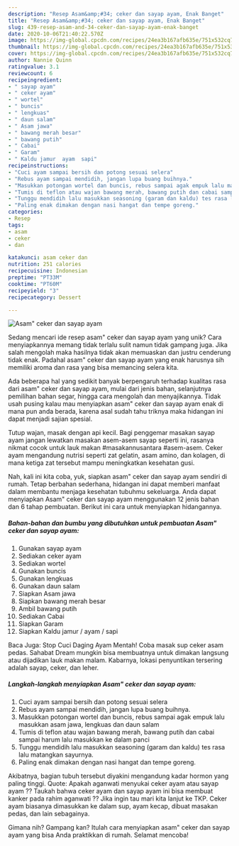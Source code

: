 ```yaml
---
description: "Resep Asam&amp;#34; ceker dan sayap ayam, Enak Banget"
title: "Resep Asam&amp;#34; ceker dan sayap ayam, Enak Banget"
slug: 439-resep-asam-and-34-ceker-dan-sayap-ayam-enak-banget
date: 2020-10-06T21:40:22.570Z
image: https://img-global.cpcdn.com/recipes/24ea3b167afb635e/751x532cq70/asam-ceker-dan-sayap-ayam-foto-resep-utama.jpg
thumbnail: https://img-global.cpcdn.com/recipes/24ea3b167afb635e/751x532cq70/asam-ceker-dan-sayap-ayam-foto-resep-utama.jpg
cover: https://img-global.cpcdn.com/recipes/24ea3b167afb635e/751x532cq70/asam-ceker-dan-sayap-ayam-foto-resep-utama.jpg
author: Nannie Quinn
ratingvalue: 3.1
reviewcount: 6
recipeingredient:
- " sayap ayam"
- " ceker ayam"
- " wortel"
- " buncis"
- " lengkuas"
- " daun salam"
- " Asam jawa"
- " bawang merah besar"
- " bawang putih"
- " Cabai"
- " Garam"
- " Kaldu jamur  ayam  sapi"
recipeinstructions:
- "Cuci ayam sampai bersih dan potong sesuai selera"
- "Rebus ayam sampai mendidih, jangan lupa buang buihnya."
- "Masukkan potongan wortel dan buncis, rebus sampai agak empuk lalu masukkan asam jawa, lengkuas dan daun salam"
- "Tumis di teflon atau wajan bawang merah, bawang putih dan cabai sampai harum lalu masukkan ke dalam panci"
- "Tunggu mendidih lalu masukkan seasoning (garam dan kaldu) tes rasa lalu matangkan sayurnya."
- "Paling enak dimakan dengan nasi hangat dan tempe goreng."
categories:
- Resep
tags:
- asam
- ceker
- dan

katakunci: asam ceker dan 
nutrition: 251 calories
recipecuisine: Indonesian
preptime: "PT33M"
cooktime: "PT60M"
recipeyield: "3"
recipecategory: Dessert

---
```



![Asam&#34; ceker dan sayap ayam](https://img-global.cpcdn.com/recipes/24ea3b167afb635e/751x532cq70/asam-ceker-dan-sayap-ayam-foto-resep-utama.jpg)

Sedang mencari ide resep asam&#34; ceker dan sayap ayam yang unik? Cara menyiapkannya memang tidak terlalu sulit namun tidak gampang juga. Jika salah mengolah maka hasilnya tidak akan memuaskan dan justru cenderung tidak enak. Padahal asam&#34; ceker dan sayap ayam yang enak harusnya sih memiliki aroma dan rasa yang bisa memancing selera kita.

Ada beberapa hal yang sedikit banyak berpengaruh terhadap kualitas rasa dari asam&#34; ceker dan sayap ayam, mulai dari jenis bahan, selanjutnya pemilihan bahan segar, hingga cara mengolah dan menyajikannya. Tidak usah pusing kalau mau menyiapkan asam&#34; ceker dan sayap ayam enak di mana pun anda berada, karena asal sudah tahu triknya maka hidangan ini dapat menjadi sajian spesial.

Tutup wajan, masak dengan api kecil. Bagi penggemar masakan sayap ayam jangan lewatkan masakan asem-asem sayap seperti ini, rasanya nikmat cocok untuk lauk makan #masakannusantara #asem-asem. Ceker ayam mengandung nutrisi seperti zat gelatin, asam amino, dan kolagen, di mana ketiga zat tersebut mampu meningkatkan kesehatan gusi.


Nah, kali ini kita coba, yuk, siapkan asam&#34; ceker dan sayap ayam sendiri di rumah. Tetap berbahan sederhana, hidangan ini dapat memberi manfaat dalam membantu menjaga kesehatan tubuhmu sekeluarga. Anda dapat menyiapkan Asam&#34; ceker dan sayap ayam menggunakan 12 jenis bahan dan 6 tahap pembuatan. Berikut ini cara untuk menyiapkan hidangannya.

<!--inarticleads1-->

##### Bahan-bahan dan bumbu yang dibutuhkan untuk pembuatan Asam&#34; ceker dan sayap ayam:

1. Gunakan  sayap ayam
1. Sediakan  ceker ayam
1. Sediakan  wortel
1. Gunakan  buncis
1. Gunakan  lengkuas
1. Gunakan  daun salam
1. Siapkan  Asam jawa
1. Siapkan  bawang merah besar
1. Ambil  bawang putih
1. Sediakan  Cabai
1. Siapkan  Garam
1. Siapkan  Kaldu jamur / ayam / sapi


Baca Juga: Stop Cuci Daging Ayam Mentah! Coba masak sup ceker asam pedas. Sahabat Dream mungkin bisa membuatnya untuk dimakan langsung atau dijadikan lauk makan malam. Kabarnya, lokasi penyuntikan tersering adalah sayap, ceker, dan leher. 

<!--inarticleads2-->

##### Langkah-langkah menyiapkan Asam&#34; ceker dan sayap ayam:

1. Cuci ayam sampai bersih dan potong sesuai selera
1. Rebus ayam sampai mendidih, jangan lupa buang buihnya.
1. Masukkan potongan wortel dan buncis, rebus sampai agak empuk lalu masukkan asam jawa, lengkuas dan daun salam
1. Tumis di teflon atau wajan bawang merah, bawang putih dan cabai sampai harum lalu masukkan ke dalam panci
1. Tunggu mendidih lalu masukkan seasoning (garam dan kaldu) tes rasa lalu matangkan sayurnya.
1. Paling enak dimakan dengan nasi hangat dan tempe goreng.


Akibatnya, bagian tubuh tersebut diyakini mengandung kadar hormon yang paling tinggi. Quote: Apakah aganwati menyukai ceker ayam atau sayap ayam ?? Taukah bahwa ceker ayam dan sayap ayam ini bisa membuat kanker pada rahim aganwati ?? Jika ingin tau mari kita lanjut ke TKP. Ceker ayam biasanya dimasukkan ke dalam sup, ayam kecap, dibuat masakan pedas, dan lain sebagainya. 

Gimana nih? Gampang kan? Itulah cara menyiapkan asam&#34; ceker dan sayap ayam yang bisa Anda praktikkan di rumah. Selamat mencoba!
